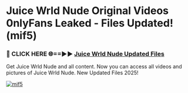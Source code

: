 # Juice Wrld Nude Original Videos 0nlyFans Leaked - Files Updated! (mif5)

<h3>🔴 CLICK HERE 🌐==►► <a href="https://tinyurl.com/yc6ubb5a" rel="nofollow">Juice Wrld Nude Updated Files</a></h3>

Get Juice Wrld Nude and all content. Now you can access all videos and pictures of Juice Wrld Nude. New Updated Files 2025!

[![mif5](https://i.imgur.com/7eu0CRL.gif)](https://tinyurl.com/yc6ubb5a)
